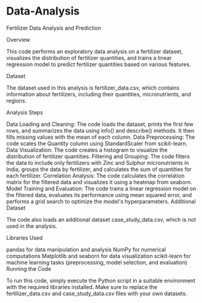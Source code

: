 # Data-Analysis
Fertilizer Data Analysis and Prediction

Overview

This code performs an exploratory data analysis on a fertilizer dataset, visualizes the distribution of fertilizer quantities, and trains a linear regression model to predict fertilizer quantities based on various features.

Dataset

The dataset used in this analysis is fertilizer_data.csv, which contains information about fertilizers, including their quantities, micronutrients, and regions.

Analysis Steps

Data Loading and Cleaning: The code loads the dataset, prints the first few rows, and summarizes the data using info() and describe() methods. It then fills missing values with the mean of each column.
Data Preprocessing: The code scales the Quantity column using StandardScaler from scikit-learn.
Data Visualization: The code creates a histogram to visualize the distribution of fertilizer quantities.
Filtering and Grouping: The code filters the data to include only fertilizers with Zinc and Sulphur micronutrients in India, groups the data by fertilizer, and calculates the sum of quantities for each fertilizer.
Correlation Analysis: The code calculates the correlation matrix for the filtered data and visualizes it using a heatmap from seaborn.
Model Training and Evaluation: The code trains a linear regression model on the filtered data, evaluates its performance using mean squared error, and performs a grid search to optimize the model's hyperparameters.
Additional Dataset

The code also loads an additional dataset case_study_data.csv, which is not used in the analysis.

Libraries Used

pandas for data manipulation and analysis
NumPy for numerical computations
Matplotlib and seaborn for data visualization
scikit-learn for machine learning tasks (preprocessing, model selection, and evaluation)
Running the Code

To run this code, simply execute the Python script in a suitable environment with the required libraries installed. Make sure to replace the fertilizer_data.csv and case_study_data.csv files with your own datasets.




